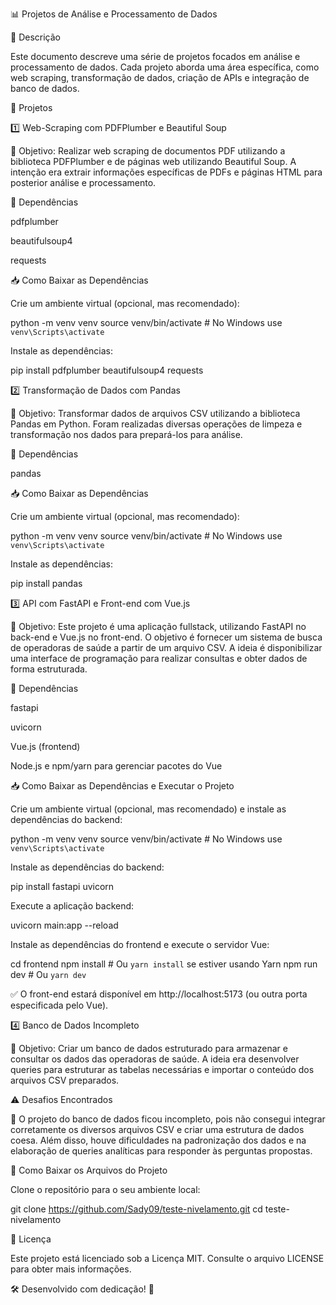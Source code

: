 📊 Projetos de Análise e Processamento de Dados

📌 Descrição

Este documento descreve uma série de projetos focados em análise e processamento de dados. Cada projeto aborda uma área específica, como web scraping, transformação de dados, criação de APIs e integração de banco de dados.

🚀 Projetos

1️⃣ Web-Scraping com PDFPlumber e Beautiful Soup

📌 Objetivo:
Realizar web scraping de documentos PDF utilizando a biblioteca PDFPlumber e de páginas web utilizando Beautiful Soup. A intenção era extrair informações específicas de PDFs e páginas HTML para posterior análise e processamento.

🔧 Dependências

pdfplumber

beautifulsoup4

requests

📥 Como Baixar as Dependências

Crie um ambiente virtual (opcional, mas recomendado):

python -m venv venv
source venv/bin/activate  # No Windows use `venv\Scripts\activate`

Instale as dependências:

pip install pdfplumber beautifulsoup4 requests

2️⃣ Transformação de Dados com Pandas

📌 Objetivo:
Transformar dados de arquivos CSV utilizando a biblioteca Pandas em Python. Foram realizadas diversas operações de limpeza e transformação nos dados para prepará-los para análise.

🔧 Dependências

pandas

📥 Como Baixar as Dependências

Crie um ambiente virtual (opcional, mas recomendado):

python -m venv venv
source venv/bin/activate  # No Windows use `venv\Scripts\activate`

Instale as dependências:

pip install pandas

3️⃣ API com FastAPI e Front-end com Vue.js

📌 Objetivo:
Este projeto é uma aplicação fullstack, utilizando FastAPI no back-end e Vue.js no front-end. O objetivo é fornecer um sistema de busca de operadoras de saúde a partir de um arquivo CSV. A ideia é disponibilizar uma interface de programação para realizar consultas e obter dados de forma estruturada.

🔧 Dependências

fastapi

uvicorn

Vue.js (frontend)

Node.js e npm/yarn para gerenciar pacotes do Vue

📥 Como Baixar as Dependências e Executar o Projeto

Crie um ambiente virtual (opcional, mas recomendado) e instale as dependências do backend:

python -m venv venv
source venv/bin/activate  # No Windows use `venv\Scripts\activate`

Instale as dependências do backend:

pip install fastapi uvicorn

Execute a aplicação backend:

uvicorn main:app --reload

Instale as dependências do frontend e execute o servidor Vue:

cd frontend
npm install  # Ou `yarn install` se estiver usando Yarn
npm run dev  # Ou `yarn dev`

✅ O front-end estará disponível em http://localhost:5173 (ou outra porta especificada pelo Vue).

4️⃣ Banco de Dados Incompleto

📌 Objetivo:
Criar um banco de dados estruturado para armazenar e consultar os dados das operadoras de saúde. A ideia era desenvolver queries para estruturar as tabelas necessárias e importar o conteúdo dos arquivos CSV preparados.

⚠️ Desafios Encontrados

🚨 O projeto do banco de dados ficou incompleto, pois não consegui integrar corretamente os diversos arquivos CSV e criar uma estrutura de dados coesa. Além disso, houve dificuldades na padronização dos dados e na elaboração de queries analíticas para responder às perguntas propostas.

📂 Como Baixar os Arquivos do Projeto

Clone o repositório para o seu ambiente local:

git clone https://github.com/Sady09/teste-nivelamento.git
cd teste-nivelamento

📜 Licença

Este projeto está licenciado sob a Licença MIT. Consulte o arquivo LICENSE para obter mais informações.

🛠️ Desenvolvido com dedicação! 🚀
